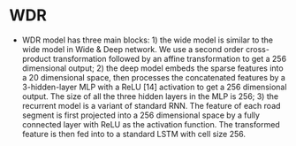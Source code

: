 # WDR

* WDR model has three main blocks: 1) the wide model is similar to the wide model 
in Wide & Deep network. We use a second order cross-product transformation followed
 by an affine transformation to get a 256 dimensional output; 2) the deep model embeds
  the sparse features into a 20 dimensional space, then processes the concatenated features
   by a 3-hidden-layer MLP with a ReLU [14] activation to get a 256 dimensional output. 
   The size of all the three hidden layers in the MLP is 256; 3) the recurrent model is a 
   variant of standard RNN. The feature of each road segment is first projected into a 256 
   dimensional space by a fully connected layer with ReLU as the activation function. The 
   transformed feature is then fed into to a standard LSTM with cell size 256. 
   
